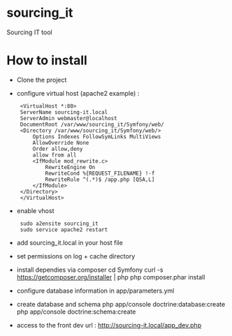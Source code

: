 sourcing_it
===========

Sourcing IT tool

How to install
==============

 * Clone the project
 
 * configure virtual host (apache2 example) : 
 
        <VirtualHost *:80>
        ServerName sourcing-it.local
        ServerAdmin webmaster@localhost
        DocumentRoot /var/www/sourcing_it/Symfony/web/
        <Directory /var/www/sourcing_it/Symfony/web/>
            Options Indexes FollowSymLinks MultiViews
            AllowOverride None
            Order allow,deny
            allow from all
            <IfModule mod_rewrite.c>
                RewriteEngine On
                RewriteCond %{REQUEST_FILENAME} !-f
                RewriteRule ^(.*)$ /app.php [QSA,L]
            </IfModule>
        </Directory>
        </VirtualHost>


 * enable vhost
 
        sudo a2ensite sourcing_it
        sudo service apache2 restart
 
 * add sourcing_it.local in your host file
  
 * set permissions on log + cache directory 
 
 * install dependies via composer
        cd Symfony
        curl -s https://getcomposer.org/installer | php
        php composer.phar install
  
 * configure database information in app/parameters.yml
  
 * create database and schema
        php app/console doctrine:database:create
        php app/console doctrine:schema:create
  
 * access to the front dev url : http://sourcing-it.local/app_dev.php
  